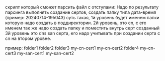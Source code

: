 скрипт который сможет парсить файл с отступами:
Надо по результату парсинга выполнять создание сертов, создать папку типа дата-время (пример: 20240714-195043)
суть такая, 1й уровень будет именем папки которую надо создать в поддиректории.
2й уровень, это cn, с его именем так же надо создать папку и поместить внутрь серт созданный
3й уровень это dns san серта, его надо учитывать при создании серта с cn на втором уровне.

пример:
folder1
folder2
folder3
	my-cn-cert1
	my-cn-cert2
folder4
	my-cn-cert3
		my-san-cert1
		my-san-cert2